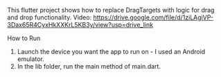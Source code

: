 This flutter project shows how to replace DragTargets with logic for drag and drop functionality.
Video: https://drive.google.com/file/d/1ziLAgiVP-3Dax65R4CyxHkXXKrL5KB3y/view?usp=drive_link

How to Run
1. Launch the device you want the app to run on - I used an Android emulator. 
2. In the lib folder, run the main method of main.dart.

